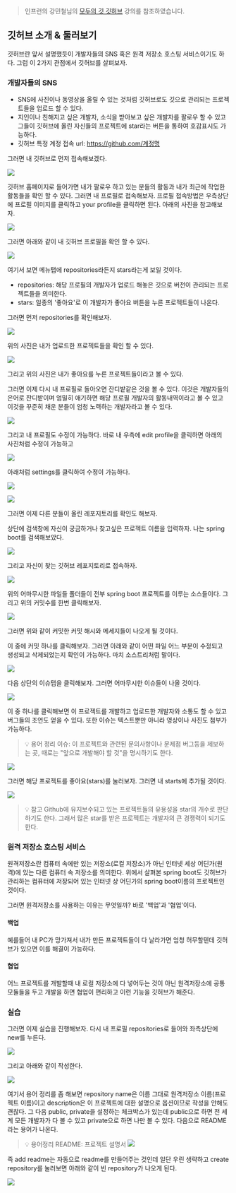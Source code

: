 > 인프런의 강민철님의 [모두의 깃 깃허브](https://www.inflearn.com/course/%EB%AA%A8%EB%91%90%EC%9D%98-%EA%B9%83-%EA%B9%83%ED%97%88%EB%B8%8C/dashboard) 강의를 참조하였습니다.

## 깃허브 소개 & 둘러보기

깃허브란 앞서 설명했듯이 개발자들의 SNS 혹은 원격 저장소 호스팅 서비스이기도 하다.
그럼 이 2가지 관점에서 깃허브를 살펴보자.

### 개발자들의 SNS

- SNS에 사진이나 동영상을 올릴 수 있는 것처럼 깃허브로도 깃으로 관리되는 프로젝트들을 업로드 할 수 있다.
- 지인이나 친해지고 싶은 개발자, 소식을 받아보고 싶은 개발자를 팔로우 할 수 있고 그들이 깃허브에 올린 자신들의 프로젝트에 star라는 버튼을 통하여 호감표시도 가능하다.
- 깃허브 특정 계정 접속 url: https://github.com/계정명

그러면 내 깃허브로 먼저 접속해보겠다.

![](https://velog.velcdn.com/images/bini/post/f91d4181-ea81-4e83-860a-0f7643966746/image.png)

깃허브 홈페이지로 들어가면 내가 팔로우 하고 있는 분들의 활동과 내가 최근에 작업한 활동들을 확인 할 수 있다. 그러면 내 프로필로 접속해보자. 프로필 접속방법은 우측상단에 프로필 이미지를 클릭하고 your profile을 클릭하면 된다. 아래의 사진을 참고해보자.

![](https://velog.velcdn.com/images/bini/post/21467c41-61f9-4dfc-9a38-777cc84e4ab7/image.png)

그러면 아래와 같이 내 깃허브 프로필을 확인 할 수 있다.

![](https://velog.velcdn.com/images/bini/post/1492c5b0-fedb-4b87-841f-a7cdd953f2e1/image.png)

여기서 보면 메뉴탭에 repositories라든지 stars라는게 보일 것이다.

- repositories: 해당 프로필의 개발자가 업로드 해놓은 깃으로 버전이 관리되는 프로젝트들을 의미한다.
- stars: 일종의 '좋아요'로 이 개발자가 좋아요 버튼을 누른 프로젝트들이 나온다.

그러면 먼저 repositories를 확인해보자.

![](https://velog.velcdn.com/images/bini/post/ee542d13-69d2-4504-981b-d1b4f82a616f/image.png)

위의 사진은 내가 업로드한 프로젝트들을 확인 할 수 있다.

![](https://velog.velcdn.com/images/bini/post/95c8fb56-92b6-430f-9a0d-a157d0276eab/image.png)

그리고 위의 사진은 내가 좋아요를 누른 프로젝트들이라고 볼 수 있다.

그러면 이제 다시 내 프로필로 돌아오면 잔디밭같은 것을 볼 수 있다. 이것은 개발자들의 은어로 잔디밭이며 엄밀히 애기하면 해당 프로필 개발자의 활동내역이라고 볼 수 있고 이것을 꾸준히 채운 분들이 엄청 노력하는 개발자라고 볼 수 있다.

![](https://velog.velcdn.com/images/bini/post/4fbd8a2b-709f-4538-af05-dd3f34f16803/image.png)

그리고 내 프로필도 수정이 가능하다. 바로 내 우측에 edit profile을 클릭하면 아래의 사진처럼 수정이 가능하고

![](https://velog.velcdn.com/images/bini/post/fd623a2a-4d7c-4842-a1d7-bed385cfa5c4/image.png)

아래처럼 settings를 클릭하여 수정이 가능하다.

![](https://velog.velcdn.com/images/bini/post/a55b7e88-362b-4d0a-bfee-920a00f1fbe1/image.png)

![](https://velog.velcdn.com/images/bini/post/2d99649c-66b9-409b-86db-b7285fd6815d/image.png)

그러면 이제 다른 분들이 올린 레포지토리를 확인도 해보자.

상단에 검색창에 자신이 궁금하거나 찾고싶은 프로젝트 이름을 입력하자. 나는 spring boot를 검색해보았다.

![](https://velog.velcdn.com/images/bini/post/99ff1e03-ce75-40f4-bed2-fae5bd1d9afa/image.png)

그리고 자신이 찾는 깃허브 레포지토리로 접속하자.

![](https://velog.velcdn.com/images/bini/post/719ca2f6-07f0-4cdd-ac9a-2ca89c03e242/image.png)

위의 어마무시한 파일들 폴더들이 전부 spring boot 프로젝트를 이루는 소스들이다. 그리고 위의 커밋수를 한번 클릭해보자.

![](https://velog.velcdn.com/images/bini/post/6fddff55-f4f6-495d-be58-32be6588a982/image.png)

그러면 위와 같이 커밋한 커밋 해시와 메세지들이 나오게 될 것이다.

이 중에 커밋 하나를 클릭해보자. 그러면 아래와 같이 어떤 파일 어느 부분이 수정되고 생성되고 삭제되었는지 확인이 가능하다. 마치 소스트리처럼 말이다.

![](https://velog.velcdn.com/images/bini/post/8aab2a98-2ff1-4bd4-963a-cd14a5f28cad/image.png)

다음 상단의 이슈탭을 클릭해보자. 그러면 어마무시한 이슈들이 나올 것이다.

![](https://velog.velcdn.com/images/bini/post/615263e2-d0a0-448d-a079-5a1b796c8d71/image.png)

이 중 하나를 클릭해보면 이 프로젝트를 개발하고 업로드한 개발자와 소통도 할 수 있고 버그들의 조언도 얻을 수 있다. 또한 이슈는 텍스트뿐만 아니라 영상이나 사진도 첨부가 가능하다.

> 💡 용어 정리
> 이슈: 이 프로젝트와 관련된 문의사항이나 문제점 버그등을 제보하는 곳, 때로는 "앞으로 개발해야 할 것"을 명시하기도 한다.

![](https://velog.velcdn.com/images/bini/post/20e28b4a-d420-4540-8e74-b06ccd644b53/image.png)

그러면 해당 프로젝트를 좋아요(stars)를 눌러보자. 그러면 내 starts에 추가될 것이다.

![](https://velog.velcdn.com/images/bini/post/27db550d-3908-4f19-860d-611cd9754b7e/image.png)

> 💡 참고
> Github에 유지보수되고 있는 프로젝트들의 유용성을 star의 개수로 판단하기도 한다.
> 그래서 많은 star를 받은 프로젝트는 개발자의 큰 경쟁력이 되기도 한다.

### 원격 저장소 호스팅 서비스

원격저장소란 컴퓨터 속에만 있는 저장소(로컬 저장소)가 아닌 인터넷 세상 어딘가(원격)에 있는 다른 컴퓨터 속 저장소를 의미한다. 위에서 살펴본 spring boot도 깃허브가 관리하는 컴퓨터에 저장되어 있는 인터넷 상 어딘가의 spring boot이름의 프로젝트인것이다.

그러면 원격저장소를 사용하는 이유는 무엇일까? 바로 '백업'과 '협업'이다.

#### 백업

예를들어 내 PC가 망가져서 내가 만든 프로젝트들이 다 날라가면 엄청 허무할텐데 깃허브가 있으면 이를 해결이 가능하다.

#### 협업

어느 프로젝트를 개발할때 내 로컬 저장소에 다 넣어두는 것이 아닌 원격저장소에 공통모듈들을 두고 개발을 하면 협업이 편리하고 이런 기능을 깃허브가 해준다.

### 실습

그러면 이제 실습을 진행해보자. 다시 내 프로필 repositories로 들어와 좌측상단에 new를 누른다.

![](https://velog.velcdn.com/images/bini/post/e8815871-7ed3-47cf-848e-554670b2a2b9/image.png)

그리고 아래와 같이 작성한다.

![](https://velog.velcdn.com/images/bini/post/43a68f4c-136c-4cd0-aada-8e76923feeb4/image.png)

여기서 용어 정리를 좀 해보면 repository name은 이름 그대로 원격저장소 이름(프로젝트 이름)이고 description은 이 프로젝트에 대한 설명으로 옵션이므로 작성을 안해도 괜찮다. 그 다음 public, private을 설정하는 체크박스가 있는데 public으로 하면 전 세계 모든 개발자가 다 볼 수 있고 private으로 하면 나만 볼 수 있다. 다음으로 README라는 용어가 나온다.

> 💡 용어정리
> README: 프로젝트 설명서
> ![](https://velog.velcdn.com/images/bini/post/3902a1a6-c76f-46e5-ae41-df556c215bf0/image.png)

즉 add readme는 자동으로 readme를 만들어주는 것인데 일단 우린 생략하고 create repository를 눌러보면 아래와 같이 빈 repository가 나오게 된다.

![](https://velog.velcdn.com/images/bini/post/0bdd6cb4-7c20-4c03-808e-9a7e379de3bc/image.png)
